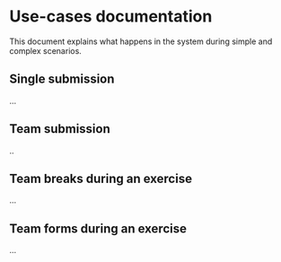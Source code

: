 # Use-cases documentation

This document explains what happens in the system during simple and complex scenarios.

## Single submission

...

## Team submission

..

## Team breaks during an exercise

...

## Team forms during an exercise

...




